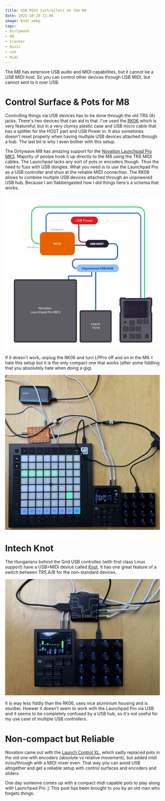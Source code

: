 ```yaml
---
title: USB MIDI Controllers on the M8
date: 2025-10-28 11:04
image: knot.webp
tags:
- dirtywave
- m8
- tracker
- music
- usb
- midi
---
```


The M8 has extensive USB audio and MIDI capabilities, but it cannot be a USB MIDI host. So you can control other devices through USB MIDI, but cannot sent to it over USB.

# Control Surface & Pots for M8

Controlling things via USB devices has to be done through the old TRS (A) jacks. There's two devices that can aid in that. I've used the [RK06](https://retrokits.com/shop/rk006/) which is very featureful, but in a very clumsy plastic case and USB micro cable that has a splitter for the HOST part and USB Power in. It also sometimes doesn't reset properly when having multiple USB devices attached through a hub. The last bit is why I even bother with this setup. 

The Dirtywave M8 has amazing support for the [Novation Launchpad Pro MK3](https://novationmusic.com/products/launchpad-pro-mk3). Majority of peolpe hook it up directly to the M8 using the TRS MIDI cables. The Launchpad lacks any sort of pots or encoders though. Thus the need to fuss with USB dongles. What you need is to use the Launchpad Pro as a USB controller and shun at the reliable MIDI connection. The RK06 allows to combine multiple USB devices attached through an unpowered USB hub. Because I am flabbergasted how I did things here's a schema that works. 

![Retrokits RK06 schema](schema.svg)

If it doesn't work, unplug the RK06 and turn LPPro off and on in the M8. I hate this setup but it is the only compact one that works (after some fiddling that you absolutely hate when doing a gig).

![Launchpar Pro and Intech PO16 via USB handled by RK06](m8-po16-lpp-mk3.webp)

# Intech Knot

The Hungarians behind the Grid USB controlles (with first class Linux support) have a USB>MIDI device called [Knot](https://intech.studio/landing/shop/knot). It has one great feature of a switch between TRS A/B for the non-standard devices. 

![Clean setup with Knot&Grid](knot.webp)

It is way less fiddly than the RK06, uses nice aluminium housing and is sturdier. Hoewer it doesn't seem to work with the Launchpad Pro via USB and it seems to be completely confused by a USB hub, so it's not useful for my use case of multiple USB controllers.

# Non-compact but Reliable

Novation came out with the [Launch Control XL](https://novationmusic.com/products/launch-control-xl), which sadly replaced pots in the old one with encoders (absolute vs relative movement), but added midi in/ou/through with a MIDI mixer even. That way you can avoid USB altogether and get a reliable setup with control surfaces and encoders and sliders. 


One day someone comes up with a compact midi capable pots to play along with Launchpad Pro ;) This post has been brought to you by an old man who forgets things.